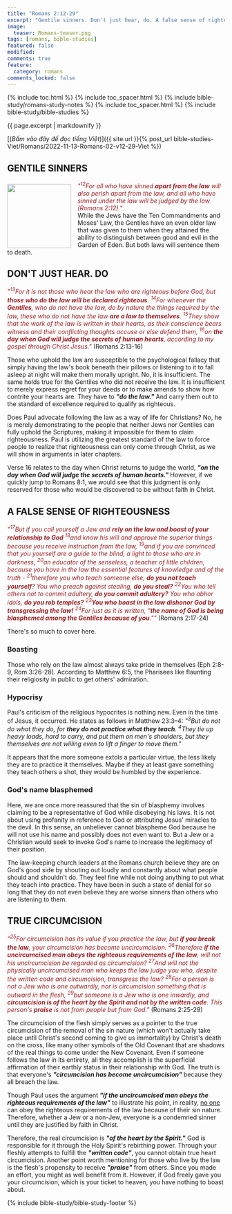 ```yaml
---
title: "Romans 2:12-29"
excerpt: "Gentile sinners. Don't just hear, do. A false sense of righteousness. Law 101."
image:
  teaser: Romans-teaser.png
tags: [romans, bible-studies]
featured: false
modified:
comments: true
feature:
  category: romans
comments_locked: false
---
```


{% include toc.html %}
{% include toc_spacer.html %}
{% include bible-study/romans-study-notes %}
{% include toc_spacer.html %}
{% include bible-study/bible-studies %}

{{ page.excerpt | markdownify }}

[(<em>Bấm vào đây để đọc tiếng Việt</em>)]({{ site.url }}{% post_url bible-studies-Viet/Romans/2022-11-13-Romans-02-v12-29-Viet %})

## GENTILE SINNERS
<div>
<p>
<img alt src="http://vacsf.org/assets/images/Romans-teaser.png" style="border: 0px none; margin: 7px 15px 0px 0px; max-width: 100%; height: 148px; padding: 0px; float: left;">
<span style="color: rgb(159, 29, 33);"><i>"<sup>12</sup>For all who have sinned <strong>apart from the law</strong> will also perish apart from the law, and all who have sinned under the law will be judged by the law (Romans 2:12)."</i></span><br />
    While the Jews have the Ten Commandments and Moses' Law, the Gentiles have an even older law that was given to them when they attained the ability to distinguish between good and evil in the Garden of Eden. But both laws will sentence them to death.
</p>
</div>

## DON'T JUST HEAR. DO

<span style="color: rgb(159, 29, 33);">
<i>"<sup>13</sup>For it is not those who hear the law who are righteous before God, but <strong>those who do the law will be declared righteous</strong>. <sup>14</sup>For whenever the <strong>Gentiles</strong>, who do not have the law, do by nature the things required by the law, these who do not have the law <strong>are a law to themselves</strong>. <sup>15</sup>They show that the work of the law is written in their hearts, as their conscience bears witness and their conflicting thoughts accuse or else defend them, <sup>16</sup>on <strong>the day when God will judge the secrets of human hearts</strong>, according to my gospel through Christ Jesus."</i></span> (Romans 2:13-16)

Those who uphold the law are susceptible to the psychological fallacy that simply having the law's book beneath their pillows or listening to it to fall asleep at night will make them morally upright. No, it is insufficient. The same holds true for the Gentiles who did not receive the law. It is insufficient to merely express regret for your deeds or to make amends to show how contrite your hearts are. They have to ***"do the law."*** And carry them out to the standard of excellence required to qualify as righteous.

Does Paul advocate following the law as a way of life for Christians? No, he is merely demonstrating to the people that neither Jews nor Gentiles can fully uphold the Scriptures, making it impossible for them to claim righteousness. Paul is utilizing the greatest standard of the law to force people to realize that righteousness can only come through Christ, as we will show in arguments in later chapters.

Verse 16 relates to the day when Christ returns to judge the world, ***"on the day when God will judge the secrets of human hearts."*** However, if we quickly jump to Romans 8:1, we would see that this judgment is only reserved for those who would be discovered to be without faith in Christ.

## A FALSE SENSE OF RIGHTEOUSNESS

<span style="color: rgb(159, 29, 33);">
<i>"<sup>17</sup>But if you call yourself a Jew and <strong>rely on the law and boast of your relationship to God</strong> <sup>18</sup>and know his will and approve the superior things because you receive instruction from the law, <sup>19</sup>and if you are convinced that you yourself are a guide to the blind, a light to those who are in darkness, <sup>20</sup>an educator of the senseless, a teacher of little children, because you have in the law the essential features of knowledge and of the truth - <sup>21</sup>therefore you who teach someone else, <strong>do you not teach yourself</strong>? You who preach against stealing, <strong>do you steal?</strong> <sup>22</sup>You who tell others not to commit adultery, <strong>do you commit adultery?</strong> You who abhor idols, <strong>do you rob temples?</strong> <sup>23</sup><strong>You who boast in the law dishonor God by transgressing the law!</strong> <sup>24</sup>For just as it is written, "<strong>the name of God is being blasphemed among the Gentiles because of you</strong>.""</i></span> (Romans 2:17-24)

There's so much to cover here. 

### Boasting
Those who rely on the law almost always take pride in themselves (Eph 2:8-9, Rom 3:26-28). According to Matthew 6:5, the Pharisees like flaunting their religiosity in public to get others' admiration.

### Hypocrisy
Paul's criticism of the religious hypocrites is nothing new. Even in the time of Jesus, it occurred. He states as follows in Matthew 23:3–4: *"<sup>3</sup>But do not do what they do, for **they do not practice what they teach**. <sup>4</sup>They tie up heavy loads, hard to carry, and put them on men's shoulders, but they themselves are not willing even to lift a finger to move them."*

It appears that the more someone extols a particular virtue, the less likely they are to practice it themselves. Maybe if they at least gave something they teach others a shot, they would be humbled by the experience.

### God's name blasphemed

Here, we are once more reassured that the sin of blasphemy involves claiming to be a representative of God while disobeying his laws. It is not about using profanity in reference to God or attributing Jesus' miracles to the devil. In this sense, an unbeliever cannot blaspheme God because he will not use his name and possibly does not even want to. But a Jew or a Christian would seek to invoke God's name to increase the legitimacy of their position.

The law-keeping church leaders at the Romans church believe they are on God's good side by shouting out loudly and constantly about what people should and shouldn't do. They feel fine while not doing anything to put what they teach into practice. They have been in such a state of denial for so long that they do not even believe they are worse sinners than others who are listening to them.

## TRUE CIRCUMCISION

<span style="color: rgb(159, 29, 33);">
<i>"<sup>25</sup>For circumcision has its value if you practice the law, but <strong>if you break the law</strong>, your circumcision has become uncircumcision. <sup>26</sup>Therefore <strong>if the uncircumcised man obeys the righteous requirements of the law</strong>, will not his uncircumcision be regarded as circumcision? <sup>27</sup>And will not the physically uncircumcised man who keeps the law judge you who, despite the written code and circumcision, transgress the law? <sup>28</sup>For a person is not a Jew who is one outwardly, nor is circumcision something that is outward in the flesh, <sup>29</sup>but someone is a Jew who is one inwardly, and <strong>circumcision is of the heart by the Spirit and not by the written code</strong>. This person's <strong>praise</strong> is not from people but from God."</i></span> (Romans 2:25-29)

The circumcision of the flesh simply serves as a pointer to the true circumcision of the removal of the sin nature (which won't actually take place until Christ's second coming to give us immortality) by Christ's death on the cross, like many other symbols of the Old Covenant that are shadows of the real things to come under the New Covenant. Even if someone follows the law in its entirety, all they accomplish is the superficial affirmation of their earthly status in their relationship with God. The truth is that everyone's ***"circumcision has become uncircumcision"*** because they all breach the law.

Though Paul uses the argument ***"if the uncircumcised man obeys the righteous requirements of the law"*** to illustrate his point, in reality, <u>no one</u> can obey the righteous requirements of the law because of their sin nature. Therefore, whether a Jew or a non-Jew, everyone is a condemned sinner until they are justified by faith in Christ.

Therefore, the real circumcision is ***"of the heart by the Spirit."*** God is responsible for it through the Holy Spirit's rebirthing power. Through your fleshly attempts to fulfill the ***"written code"***, you cannot obtain true heart circumcision. Another point worth mentioning for those who live by the law is the flesh's propensity to receive ***"praise"*** from others. Since you made an effort, you might as well benefit from it. However, if God freely gave you your circumcision, which is your ticket to heaven, you have nothing to boast about.


{% include bible-study/bible-study-footer %}
